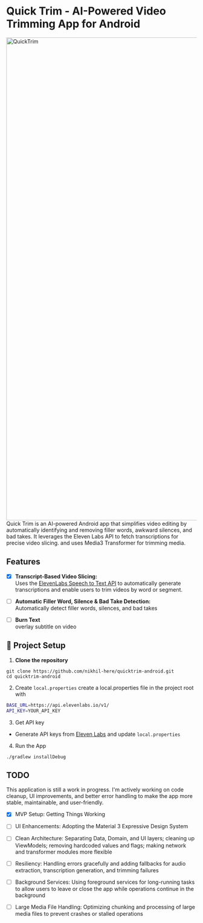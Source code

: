 # Quick Trim - AI-Powered Video Trimming App for Android
<img src="https://github.com/user-attachments/assets/168537ed-0bc8-4090-b0ee-2372e8e8ebab" alt="QuickTrim" width="1280"/>
Quick Trim is an AI-powered Android app that simplifies video editing by automatically identifying and removing filler words, awkward silences, and bad takes. It leverages the Eleven Labs API to fetch transcriptions for precise video slicing. and uses Media3 Transformer for trimming media.

## Features
- [x] **Transcript-Based Video Slicing:**  
  Uses the [ElevenLabs Speech to Text API](https://elevenlabs.io/speech-to-text) to automatically generate transcriptions and enable users to trim videos by word or segment.

- [ ] **Automatic Filler Word, Silence & Bad Take Detection:**  
  Automatically detect filler words, silences, and bad takes

- [ ] **Burn Text**  
  overlay subtitle on video

## 🚀 Project Setup

1. **Clone the repository**
```
git clone https://github.com/nikhil-here/quicktrim-android.git
cd quicktrim-android
```
2. Create `local.properties` 
create a local.properties file in the project root with 
```bash
BASE_URL=https://api.elevenlabs.io/v1/
API_KEY=YOUR_API_KEY
```
3. Get API key
- Generate API keys from [Eleven Labs](https://elevenlabs.io/) and update `local.properties`
4. Run the App
```
./gradlew installDebug
```

## TODO
This application is still a work in progress. I'm actively working on code cleanup, UI improvements, and better error handling to make the app more stable, maintainable, and user-friendly.
- [x] MVP Setup: Getting Things Working
- [ ] UI Enhancements: Adopting the Material 3 Expressive Design System
- [ ] Clean Architecture: Separating Data, Domain, and UI layers; cleaning up ViewModels; removing hardcoded values and flags; making network and transformer modules more flexible
- [ ] Resiliency: Handling errors gracefully and adding fallbacks for audio extraction, transcription generation, and trimming failures
- [ ] Background Services: Using foreground services for long-running tasks to allow users to leave or close the app while operations continue in the background
- [ ] Large Media File Handling: Optimizing chunking and processing of large media files to prevent crashes or stalled operations




